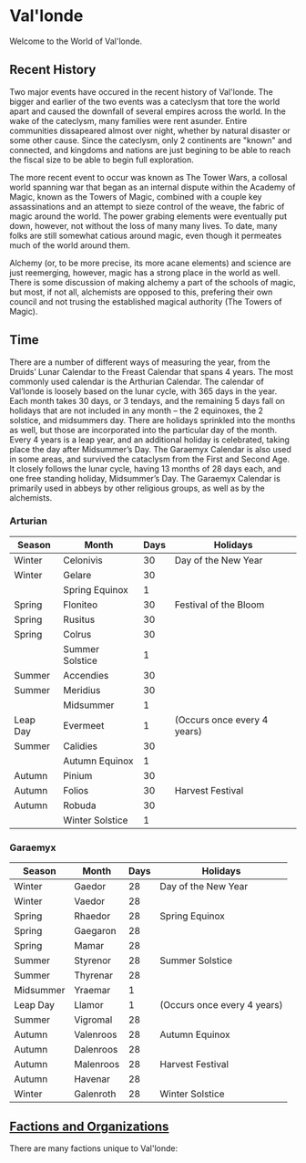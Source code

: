 # Val'londe

Welcome to the World of Val'londe. 

## Recent History

Two major events have occured in the recent history of Val'londe. The bigger and earlier of the two events was a cateclysm that tore the world apart and caused the downfall of several empires across the world. In the wake of the cateclysm, many families were rent asunder. Entire communities dissapeared almost over night, whether by natural disaster or some other cause. Since the cateclysm, only 2 continents are "known" and connected, and kingdoms and nations are just begining to be able to reach the fiscal size to be able to begin full exploration. 

The more recent event to occur was known as The Tower Wars, a collosal world spanning war that began as an internal dispute within the Academy of Magic, known as the Towers of Magic, combined with a couple key assassinations and an attempt to sieze control of the weave, the fabric of magic around the world. The power grabing elements were eventually put down, however, not without the loss of many many lives. To date, many folks are still somewhat catious around magic, even though it permeates much of the world around them.

Alchemy (or, to be more precise, its more acane elements) and science are just reemerging, however, magic has a strong place in the world as well. There is some discussion of making alchemy a part of the schools of magic, but most, if not all, alchemists are opposed to this, prefering their own council and not trusing the established magical authority (The Towers of Magic).

## Time
There are a number of different ways of measuring the year, from the Druids’ Lunar Calendar to the Freast Calendar that spans 4 years. The most commonly used calendar is the Arthurian Calendar. The calendar of Val’londe is loosely based on the lunar cycle, with 365 days in the year. Each month takes 30 days, or 3 tendays, and the remaining 5 days fall on holidays that are not included in any month – the 2 equinoxes, the 2 solstice, and midsummers day. There are holidays sprinkled into the months as well, but those are incorporated into the particular day of the month. Every 4 years is a leap year, and an additional holiday is celebrated, taking place the day after Midsummer’s Day. The Garaemyx Calendar is also used in some areas, and survived the cataclysm from the First and Second Age. It closely follows the lunar cycle, having 13 months of 28 days each, and one free standing holiday, Midsummer’s Day. The Garaemyx Calendar is primarily used in abbeys by other religious groups, as well as by the alchemists. 

### Arturian


| **Season** | **Month**       | **Days** | **Holidays**                |
| ---------- | --------------- | -------- | --------------------------- |
| Winter     | Celonivis       | 30       | Day of the New Year         |
| Winter     | Gelare          | 30       |                             |
|            | Spring Equinox  | 1        |                             |
| Spring     | Floniteo        | 30       | Festival of the Bloom       |
| Spring     | Rusitus         | 30       |                             |
| Spring     | Colrus          | 30       |                             |
|            | Summer Solstice | 1        |                             |
| Summer     | Accendies       | 30       |                             |
| Summer     | Meridius        | 30       |                             |
|            | Midsummer       | 1        |                             |
| Leap Day   | Evermeet        | 1        | (Occurs once every 4 years) |
| Summer     | Calidies        | 30       |                             |
|            | Autumn Equinox  | 1        |                             |
| Autumn     | Pinium          | 30       |                             |
| Autumn     | Folios          | 30       | Harvest Festival            |
| Autumn     | Robuda          | 30       |                             |
|            | Winter Solstice | 1        |                             |



### Garaemyx


| **Season** | **Month** | **Days** | **Holidays**                |
| ---------- | --------- | -------- | --------------------------- |
| Winter     | Gaedor    | 28       | Day of the New Year         |
| Winter     | Vaedor    | 28       |                             |
| Spring     | Rhaedor   | 28       | Spring Equinox              |
| Spring     | Gaegaron  | 28       |                             |
| Spring     | Mamar     | 28       |                             |
| Summer     | Styrenor  | 28       | Summer Solstice             |
| Summer     | Thyrenar  | 28       |                             |
| Midsummer  | Yraemar   | 1        |                             |
| Leap Day   | Llamor    | 1        | (Occurs once every 4 years) |
| Summer     | Vigromal  | 28       |                             |
| Autumn     | Valenroos | 28       | Autumn Equinox              |
| Autumn     | Dalenroos | 28       |                             |
| Autumn     | Malenroos | 28       | Harvest Festival            |
| Autumn     | Havenar   | 28       |                             |
| Winter     | Galenroth | 28       | Winter Solstice             |



## [Factions and Organizations](factions.md)
There are many factions unique to Val'londe:
